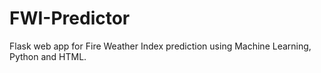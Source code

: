 # FWI-Predictor
Flask web app for Fire Weather Index prediction using Machine Learning, Python and HTML.
